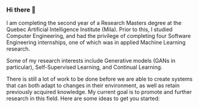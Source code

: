 ### Hi there 👋

<!--
**lebrice/lebrice** is a ✨ _special_ ✨ repository because its `README.md` (this file) appears on your GitHub profile.


- 🔭 I’m currently working on ...
- 🌱 I’m currently learning ...
- 👯 I’m looking to collaborate on ...
- 🤔 I’m looking for help with ...
- 💬 Ask me about ...
- 📫 How to reach me: ...
- ⚡ Fun fact: ...
-->



I am completing the second year of a Research Masters degree at the Quebec Artificial Intelligence Institute (Mila).
Prior to this, I studied Computer Engineering, and had the privilege of completing four Software Engineering internships, one of which was in applied Machine Learning research.

Some of my research interests include Generative models (GANs in particular), Self-Supervised Learning, and Continual Learning.

There is still a lot of work to be done before we are able to create systems that can both adapt to changes in their environment, as well as retain previously acquired knowledge. My current goal is to promote and further research in this field.
Here are some ideas to get you started:
